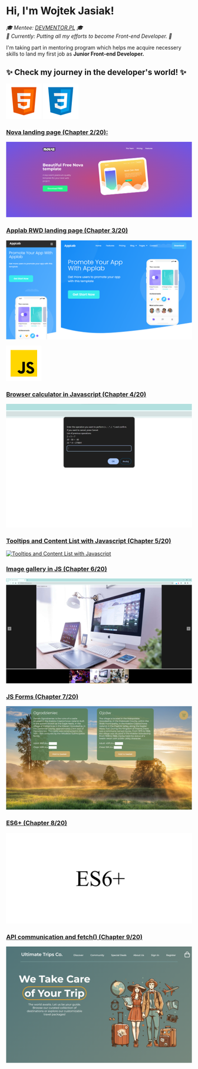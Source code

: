 # Hi, I'm Wojtek Jasiak!
*:mortar_board: Mentee: [DEVMENTOR.PL](https://devmentor.pl/mentoring-javascript) :mortar_board:* <br>
*:rocket: Currently: Putting all my efforts to become Front-end Developer. :rocket:* <br>

I'm taking part in mentoring program which helps me acquire necessery skills to land my first job as **Junior Front-end Developer.** <br>

## :sparkles: Check my journey in the developer's world! :sparkles:

![HTML](./assets/icons8-html-96.png) ![CSS](./assets/icons8-css-96.png)

### [Nova landing page (Chapter 2/20):](https://github.com/Typee8/Nova-landing-page-html-css)
[![Nova landing page](https://github.com/Typee8/Nova-landing-page-html-css/blob/main/README-assets/main-page.png)](https://github.com/Typee8/Nova-landing-page-html-css)<br>

### [Applab RWD landing page (Chapter 3/20)](https://github.com/Typee8/Applab-RWD-landing-page)
[![Applab landing page](https://github.com/Typee8/Applab-RWD-landing-page/blob/main/README-assets/Applab.svg)](https://github.com/Typee8/Applab-RWD-landing-page)

![JS](./assets/icons8-js-96.png)

### [Browser calculator in Javascript (Chapter 4/20)](https://github.com/Typee8/Browser-calculator-in-Javascript)
[![Browser calculator in Javascript](https://github.com/Typee8/Browser-calculator-in-Javascript/blob/main/README-assets/task-js-basics.png)](https://github.com/Typee8/Browser-calculator-in-Javascript)

### [Tooltips and Content List with Javascript (Chapter 5/20)](https://github.com/Typee8/Tooltips-and-Content-List-with-Javascript)
[![Tooltips and Content List with Javascript](https://github.com/Typee8/Tooltips-and-Content-List-with-Javascript/blob/main/README-assets/task-js-dom-elements.gif)](https://github.com/Typee8/Tooltips-and-Content-List-with-Javascript)

### [Image gallery in JS (Chapter 6/20)](https://github.com/Typee8/Image-gallery-in-JS)
[![Image gallry in JS](https://github.com/Typee8/Image-gallery-in-JS/blob/main/README-assets/task-js-events.png)](https://github.com/Typee8/Image-gallery-in-JS)

### [JS Forms (Chapter 7/20)](https://github.com/Typee8/JS-Forms)
[![JS Forms](https://github.com/Typee8/JS-Forms/blob/main/README-assets/project-img.png)](https://github.com/Typee8/JS-Forms)

### [ES6+ (Chapter 8/20)](https://github.com/Typee8/ES6-mentoring-project)
[![ES6+](https://github.com/Typee8/ES6-mentoring-project/blob/main/README-assets/project-img.png)](https://github.com/Typee8/ES6-mentoring-project)

### [API communication and fetch() (Chapter 9/20)](https://github.com/Typee8/API-communication-and-fetch-)
[![API communication and fetch()](https://github.com/Typee8/API-communication-and-fetch-/blob/main/README-assets/project-img.png)](https://github.com/Typee8/API-communication-and-fetch-)
